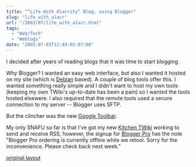 ```yaml
---
title: "“Life With Alacrity” Blog, using Blogger"
slug: "life_with_alacr"
url: "/2003/07/life_with_alacr.html"
tags:
  - "Web/Tech"
  - "Weblogs"
date: "2003-07-03T12:49:02-07:00"
---
```

<p>I decided after years of reading blogs that it was time to start blogging.</p>
<p>Why Blogger? I wanted an easy web interface, but also I wanted it hosted on my site (which is <a href="http://www.debian.org">Debian</a> based). A couple of blog tools offer this. I wanted something really simple and I didn't want to host my own tools (keeping my own TWiki's up-to-date has been a pain) so I wanted the tools hosted elsewere. I also required that the remote tools used a secure connection to my server -- Blogger uses SFTP.</p>
<p>But the clincher was the new <a href="http://toolbar.google.com/">Google Toolbar</a>.</p>
<p>My only SNAFU so far is that I've got my new <a href="http://twiki.alacritymanagement.com/bin/view/Kitchen">Kitchen TWiki</a> working to send and receive RSS, however, the signup for <a href="http://pro.blogger.com/">Blogger Pro</a> has the note "Blogger Pro ordering is currently offline while we retool. Sorry for the inconvenience. Please check back next week."</p>
<p class="previous"><a href="/previous/2003/07/life_with_alacr.html" rel="syndication nofollow" class="u-syndication" >original layout</a></p>
